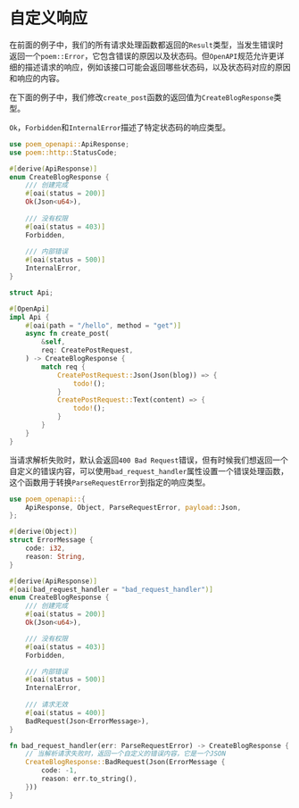 # 自定义响应

在前面的例子中，我们的所有请求处理函数都返回的`Result`类型，当发生错误时返回一个`poem::Error`，它包含错误的原因以及状态码。但`OpenAPI`规范允许更详细的描述请求的响应，例如该接口可能会返回哪些状态码，以及状态码对应的原因和响应的内容。

在下面的例子中，我们修改`create_post`函数的返回值为`CreateBlogResponse`类型。

`Ok`，`Forbidden`和`InternalError`描述了特定状态码的响应类型。

```rust
use poem_openapi::ApiResponse;
use poem::http::StatusCode;

#[derive(ApiResponse)]
enum CreateBlogResponse {
    /// 创建完成
    #[oai(status = 200)]
    Ok(Json<u64>),
    
    /// 没有权限
    #[oai(status = 403)]
    Forbidden,
  
    /// 内部错误
    #[oai(status = 500)]
    InternalError,
}

struct Api;

#[OpenApi]
impl Api {
    #[oai(path = "/hello", method = "get")]
    async fn create_post(
        &self,
        req: CreatePostRequest,
    ) -> CreateBlogResponse {
        match req {
            CreatePostRequest::Json(Json(blog)) => {
                todo!();
            }
            CreatePostRequest::Text(content) => {
                todo!();
            }
        }
    }
}
```

当请求解析失败时，默认会返回`400 Bad Request`错误，但有时候我们想返回一个自定义的错误内容，可以使用`bad_request_handler`属性设置一个错误处理函数，这个函数用于转换`ParseRequestError`到指定的响应类型。

```rust
use poem_openapi::{
    ApiResponse, Object, ParseRequestError, payload::Json,
};

#[derive(Object)]
struct ErrorMessage {
    code: i32,
    reason: String,
}

#[derive(ApiResponse)]
#[oai(bad_request_handler = "bad_request_handler")]
enum CreateBlogResponse {
    /// 创建完成
    #[oai(status = 200)]
    Ok(Json<u64>),

    /// 没有权限
    #[oai(status = 403)]
    Forbidden,

    /// 内部错误
    #[oai(status = 500)]
    InternalError,
    
    /// 请求无效
    #[oai(status = 400)]
    BadRequest(Json<ErrorMessage>),
}

fn bad_request_handler(err: ParseRequestError) -> CreateBlogResponse {
    // 当解析请求失败时，返回一个自定义的错误内容，它是一个JSON
    CreateBlogResponse::BadRequest(Json(ErrorMessage {
        code: -1,
        reason: err.to_string(),
    }))
}
```
